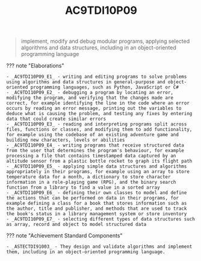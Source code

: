 ﻿---
tags: australian-curriculum
title: AC9TDI10P09
type: note
---
> implement, modify and debug modular programs, applying selected algorithms and data structures, including in an object-oriented programming language

??? note "Elaborations"

	- _AC9TDI10P09_E1_ - writing and editing programs to solve problems using algorithms and data structures in general-purpose and object-oriented programming languages, such as Python, JavaScript or C#
	- _AC9TDI10P09_E2_ - debugging a program by locating an error, modifying the program, and verifying that the changes made are correct, for example identifying the line in the code where an error occurs by reading an error message, printing out the variables to deduce what is causing the problem, and testing any fixes by entering data that could create similar errors
	- _AC9TDI10P09_E3_ - reading and interpreting programs split across files, functions or classes, and modifying them to add functionality, for example using the codebase of an existing adventure game and building new characters, levels or abilities
	- _AC9TDI10P09_E4_ - writing programs that receive structured data from the user that determines the program's behaviour, for example processing a file that contains timestamped data captured by an altitude sensor from a plastic bottle rocket to graph its flight path
	- _AC9TDI10P09_E5_ - applying simple data structures and algorithms appropriately in their programs, for example using an array to store temperature data for a month, a dictionary to store character information in a role-playing game (RPG), and the binary search function from a library to find a value in a sorted array
	- _AC9TDI10P09_E6_ - defining their own classes to model and define the actions that can be performed on data in their programs, for example defining a class for a book that stores information such as the author, title and publisher, and methods that are used to track the book's status in a library management system or store inventory
	- _AC9TDI10P09_E7_ - selecting different types of data structures such as array, record and object to model structured data
??? note "Achievement Standard Components"

	- _ASTECTDI91003_ - They design and validate algorithms and implement them, including in an object-oriented programming language.